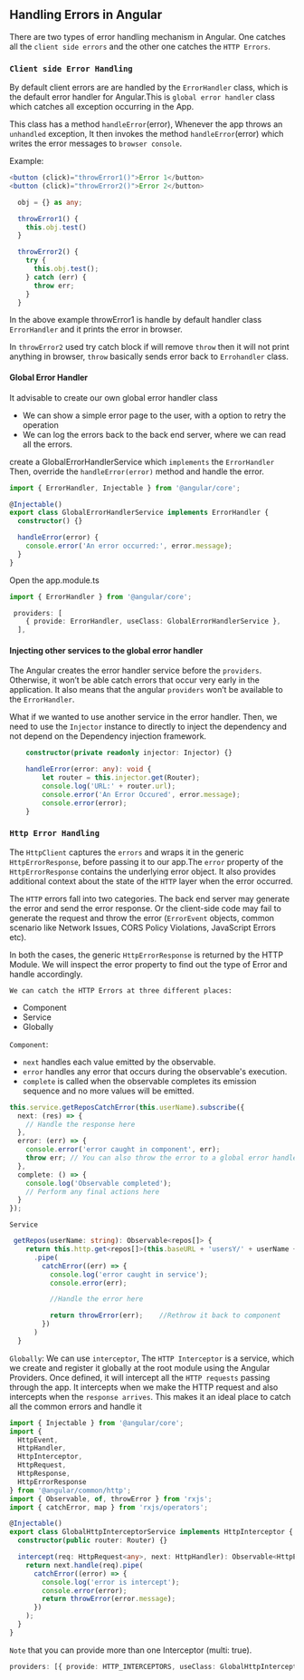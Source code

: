 ## Handling Errors in Angular

There are two types of error handling mechanism in Angular. One catches all the `client side errors` and the other one catches the `HTTP Errors`.

### `Client side Error Handling`

By default client errors are are handled by the `ErrorHandler` class, which is the default error handler for Angular.This is `global error handler` class which catches all exception occurring in the App.

This class has a method `handleError`(error), Whenever the app throws an `unhandled` exception, It then invokes the method `handleError`(error) which writes the error messages to `browser console`.

Example:

```ts
<button (click)="throwError1()">Error 1</button>
<button (click)="throwError2()">Error 2</button>

  obj = {} as any;

  throwError1() {
    this.obj.test()
  }

  throwError2() {
    try {
      this.obj.test();
    } catch (err) {
      throw err;
    }
  }
```

In the above example throwError1 is handle by default handler class `ErrorHandler` and it prints the error in browser.

In `throwError2` used try catch block if will remove `throw` then it will not print anything in browser, `throw` basically sends error back to `Errohandler` class.

#### Global Error Handler

It advisable to create our own global error handler class

- We can show a simple error page to the user, with a option to retry the operation
- We can log the errors back to the back end server, where we can read all the errors.

create a GlobalErrorHandlerService which `implements` the `ErrorHandler` Then, override the `handleError(error)` method and handle the error.

```ts
import { ErrorHandler, Injectable } from '@angular/core';

@Injectable()
export class GlobalErrorHandlerService implements ErrorHandler {
  constructor() {}

  handleError(error) {
    console.error('An error occurred:', error.message);
  }
}
```

Open the app.module.ts

```ts
import { ErrorHandler } from '@angular/core';

 providers: [
    { provide: ErrorHandler, useClass: GlobalErrorHandlerService },
  ],
```

#### Injecting other services to the global error handler

The Angular creates the error handler service before the `providers`. Otherwise, it won’t be able catch errors that occur very early in the application. It also means that the angular `providers` won’t be available to the `ErrorHandler`.

What if we wanted to use another service in the error handler. Then, we need to use the `Injector` instance to directly to inject the dependency and not depend on the Dependency injection framework.

```ts
    constructor(private readonly injector: Injector) {}

    handleError(error: any): void {
        let router = this.injector.get(Router);
        console.log('URL:' + router.url);
        console.error('An Error Occured', error.message);
        console.error(error);
    }
```

### `Http Error Handling`

The `HttpClient` captures the `errors` and wraps it in the generic `HttpErrorResponse`, before passing it to our app.The `error` property of the `HttpErrorResponse` contains the underlying error object. It also provides additional context about the state of the `HTTP` layer when the error occurred.

The `HTTP` errors fall into two categories. The back end server may generate the error and send the error response. Or the client-side code may fail to generate the request and throw the error (`ErrorEvent` objects, common scenario like Network Issues, CORS Policy Violations, JavaScript Errors etc).

In both the cases, the generic `HttpErrorResponse` is returned by the HTTP Module. We will inspect the error property to find out the type of Error and handle accordingly.

`We can catch the HTTP Errors at three different places:`

- Component
- Service
- Globally

`Component`:

- `next` handles each value emitted by the observable.
- `error` handles any error that occurs during the observable's execution.
- `complete` is called when the observable completes its emission sequence and no more values will be emitted.

```ts
this.service.getReposCatchError(this.userName).subscribe({
  next: (res) => {
    // Handle the response here
  },
  error: (err) => {
    console.error('error caught in component', err);
    throw err; // You can also throw the error to a global error handler
  },
  complete: () => {
    console.log('Observable completed');
    // Perform any final actions here
  }
});
```

`Service`

```ts
 getRepos(userName: string): Observable<repos[]> {
    return this.http.get<repos[]>(this.baseURL + 'usersY/' + userName + '/repos')
      .pipe(
        catchError((err) => {
          console.log('error caught in service');
          console.error(err);

          //Handle the error here

          return throwError(err);    //Rethrow it back to component
        })
      )
  }
```

`Globally`:
We can use `interceptor`, The `HTTP Interceptor` is a service, which we create and register it globally at the root module using the Angular Providers. Once defined, it will intercept all the `HTTP requests` passing through the app. It intercepts when we make the HTTP request and also intercepts when the `response arrives`. This makes it an ideal place to catch all the common errors and handle it

```ts
import { Injectable } from '@angular/core';
import {
  HttpEvent,
  HttpHandler,
  HttpInterceptor,
  HttpRequest,
  HttpResponse,
  HttpErrorResponse
} from '@angular/common/http';
import { Observable, of, throwError } from 'rxjs';
import { catchError, map } from 'rxjs/operators';

@Injectable()
export class GlobalHttpInterceptorService implements HttpInterceptor {
  constructor(public router: Router) {}

  intercept(req: HttpRequest<any>, next: HttpHandler): Observable<HttpEvent<any>> {
    return next.handle(req).pipe(
      catchError((error) => {
        console.log('error is intercept');
        console.error(error);
        return throwError(error.message);
      })
    );
  }
}
```

`Note` that you can provide more than one Interceptor (multi: true).

```ts
providers: [{ provide: HTTP_INTERCEPTORS, useClass: GlobalHttpInterceptorService, multi: true }];
```
